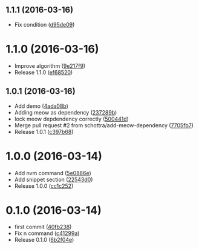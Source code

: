 <a name="1.1.1"></a>
## 1.1.1 (2016-03-16)


* Fix condition ([d95de09](https://github.com/kikobeats/nodengine/commit/d95de09))



<a name="1.1.0"></a>
# 1.1.0 (2016-03-16)


* Improve algorithm ([9e217f9](https://github.com/kikobeats/nodengine/commit/9e217f9))
* Release 1.1.0 ([ef68520](https://github.com/kikobeats/nodengine/commit/ef68520))



<a name="1.0.1"></a>
## 1.0.1 (2016-03-16)


* Add demo ([4ada08b](https://github.com/kikobeats/nodengine/commit/4ada08b))
* Adding meow as dependency ([237289b](https://github.com/kikobeats/nodengine/commit/237289b))
* lock meow depdendency correctly ([500441d](https://github.com/kikobeats/nodengine/commit/500441d))
* Merge pull request #2 from schottra/add-meow-dependency ([7705fb7](https://github.com/kikobeats/nodengine/commit/7705fb7))
* Release 1.0.1 ([c397b68](https://github.com/kikobeats/nodengine/commit/c397b68))



<a name="1.0.0"></a>
# 1.0.0 (2016-03-14)


* Add nvm command ([5e0886e](https://github.com/kikobeats/nodengine/commit/5e0886e))
* Add snippet section ([22543d0](https://github.com/kikobeats/nodengine/commit/22543d0))
* Release 1.0.0 ([cc1c252](https://github.com/kikobeats/nodengine/commit/cc1c252))



<a name="0.1.0"></a>
# 0.1.0 (2016-03-14)


* first commit ([40fb238](https://github.com/kikobeats/nodengine/commit/40fb238))
* Fix n command ([c41299a](https://github.com/kikobeats/nodengine/commit/c41299a))
* Release 0.1.0 ([6b2f04e](https://github.com/kikobeats/nodengine/commit/6b2f04e))



